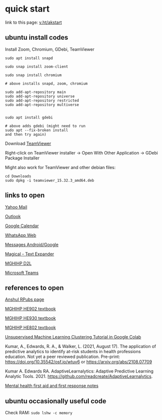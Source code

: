 # quick start

link to this page: [v.ht/akstart](https://v.ht/akstart)

## ubuntu install codes

Install Zoom, Chromium, GDebi, TeamViewer

```
sudo apt install snapd

sudo snap install zoom-client

sudo snap install chromium

# above installs snapd, zoom, chromium
```


```
sudo add-apt-repository main
sudo add-apt-repository universe
sudo add-apt-repository restricted
sudo add-apt-repository multiverse  


sudo apt install gdebi

# above adds gdebi (might need to run 
sudo apt --fix-broken install 
and then try again)
```



Download <a href="https://www.teamviewer.com/en-us/download/linux/" target="_blank">TeamViewer</a>

Right-click on TeamViewer installer -> Open With Other Application -> GDebi Package Installer

Might also work for TeamViewer and other debian files: 

```
cd Downloads
sudo dpkg -i teamviewer_15.32.3_amd64.deb
```

## links to open

<a href="https://mail.yahoo.com" target="_blank">Yahoo Mail</a>

<a href="http://outlook.office.com" target="_blank">Outlook</a>

<a href="http://calendar.google.com" target="_blank">Google Calendar</a>

<a href="http://web.whatsapp.com" target="_blank">WhatsApp Web</a>

<a href="http://messages.google.com/web" target="_blank">Messages Android/Google</a>

[Magical - Text Expander](https://chrome.google.com/webstore/detail/magical-text-expansion/iibninhmiggehlcdolcilmhacighjamp)

[MGHIHP D2L](https://mghinstitute.desire2learn.com/d2l/login)

[Microsoft Teams](teams.microsoft.com)

## references to open

[Anshul RPubs page](https://rpubs.com/anshulkumar)

[MGHIHP HE902 textbook](https://bookdown.org/anshul302/HE902-MGHIHP-Spring2020/)

[MGHIHP HE930 textbook](https://bookdown.org/anshul302/paml/)

[MGHIHP HE802 textbook](https://bookdown.org/anshul302/HE802-MGHIHP-Spring2020/)

[Unsupervised Machine Learning Clustering Tutorial in Google Colab](http://tinyurl.com/AnshulCluster1)

Kumar, A., Edwards, R. A., & Walker, L. (2021, August 17). The application of predictive analytics to identify at-risk students in health professions education. Not yet a peer reviewed publication. Pre-print: https://doi.org/10.35542/osf.io/wtuv6  or https://arxiv.org/abs/2108.07709

Kumar A. Edwards RA. AdaptiveLearnalytics: Adaptive Predictive Learning Analytic Tools. 2021. https://github.com/readcreate/AdaptiveLearnalytics.

[Mental health first aid and first response notes](https://github.com/readcreate/notes/blob/main/MentalHealthFirstAid.md)

## ubuntu occasionally useful code

Check RAM: `sudo lshw -c memory`
